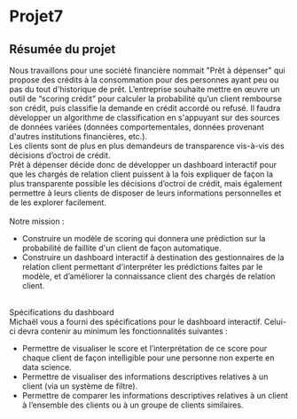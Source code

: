 # Projet7

## Résumée du projet

Nous travaillons pour une société financière nommait "Prêt à dépenser" qui propose des crédits à la consommation pour des personnes ayant peu ou pas du tout d'historique de prêt. L’entreprise souhaite mettre en œuvre un outil de “scoring crédit” pour calculer la probabilité qu’un client rembourse son crédit, puis classifie la demande en crédit accordé ou refusé. Il faudra développer un algorithme de classification en s'appuyant sur des sources de données variées (données comportementales, données provenant d'autres institutions financières, etc.). <br>
Les clients sont de plus en plus demandeurs de transparence vis-à-vis des décisions d’octroi de crédit.<br>
Prêt à dépenser décide donc de développer un dashboard interactif pour que les chargés de relation client puissent à la fois expliquer de façon la plus transparente possible les décisions d’octroi de crédit, mais également permettre à leurs clients de disposer de leurs informations personnelles et de les explorer facilement.<br>
<br>
Notre mission :
- Construire un modèle de scoring qui donnera une prédiction sur la probabilité de faillite d'un client de façon automatique.
- Construire un dashboard interactif à destination des gestionnaires de la relation client permettant d'interpréter les prédictions faites par le modèle, et d’améliorer la connaissance client des chargés de relation client.

<br>
Spécifications du dashboard<br>
Michaël vous a fourni des spécifications pour le dashboard interactif. Celui-ci devra contenir au minimum les fonctionnalités suivantes :

- Permettre de visualiser le score et l’interprétation de ce score pour chaque client de façon intelligible pour une personne non experte en data science.
- Permettre de visualiser des informations descriptives relatives à un client (via un système de filtre).
- Permettre de comparer les informations descriptives relatives à un client à l’ensemble des clients ou à un groupe de clients similaires.
